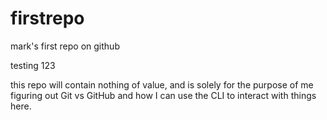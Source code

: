 # firstrepo
mark's first repo on github

testing 123

this repo will contain nothing of value, and is solely for the purpose of me figuring out Git vs GitHub and how I can use the CLI to interact with things here.
